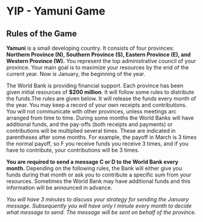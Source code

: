 # YIP - Yamuni Game

## Rules of the Game

**Yamuni** is a small developing country. It consists of four provinces: **Northern Province (N), Southern Province (S), Eastern Province (E), and Western Province (W).** 
You represent the top administrative council of your province. Your main goal is to maximize your resources by the end of the current year. Now is January, the beginning of the year.

The World Bank is providing financial support. Each province has been given initial resources of **$200 million**. It will follow some rules to distribute the funds.The rules are 
given below. It will release the funds every month of the year. You may keep a record of your own receipts and contributions. You will not communicate with other provinces, unless 
meetings arc arranged from time to time. During some months the World Banks will have additional funds, and the pay-offs (both receipts and payments) or contributions will be 
multiplied several times. These are indicated in parentheses after some months. For example, the payoff in March is 3 times the normal payoff, so F you receive funds you receive 
3 times, and if you have to contribute, your contributions will be 3 times.

**You are required to send a message C or D to the World Bank every month.** Depending on the following rules, the Bank will either give you funds during that month or ask you to 
contribute a specific sum from your resources. Sometimes the World Bank may have additional funds and this information will be announced in advance.

*You will have 3 minutes to discuss your strategy for sending the January message. Subsequently you will have only I minute every month to decide what message to send. The message 
will be sent on behalf of the province.*
